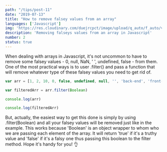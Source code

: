 ```yaml
---
path: "/tips/post-11"
date: "2019-07-13"
title: "How to remove falsey values from an array"
languages: ['Javascript']
img: 'https://res.cloudinary.com/duejrcpct/image/upload/q_auto/f_auto/v1586601133/tips/11-1_xr4ck7.jpg'
description: 'Removing falseys values from an array in Javascript'
number: 2
status: true
---
```


When dealing with arrays in Javascript, it's not uncommon to have to remove some falsey values - 0, null, NaN, ' ', undefined, false - from them. One of the most practical ways is to user .filter() and pass a function that will remove whatever type of these falsey values you need to get rid of.

 ```javascript
var arr = [1, 2, 10, 0, false, undefined, null, '', 'back-end', 'front-end', 'fullstack']

var filteredArr = arr.filter(Boolean)

console.log(arr)

console.log(filteredArr)
 ```

But, actually, the easiest way to get this done is simply by using .filter(Boolean) and all your falsey values will be removed just like in the example. This works because 'Boolean' is an object wrapper to whom who we are passing each element of the array. It will return 'true' if it's a truthy value and 'false' if it's a falsy one thus passing this boolean to the filter method.
Hope it's handy for you! 👌

